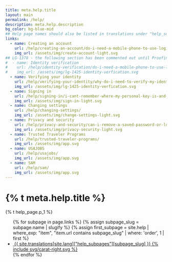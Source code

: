 ```yaml
---
title: meta.help.title
layout: main
permalink: /help/
description: meta.help.description
bg_color: bg-blue-mid
## Help page names should also be listed in translations under "help_subpages"
links:
  - name: Creating an account
    url: /help/creating-an-account/do-i-need-a-mobile-phone-to-use-logingov/
    img_url: /assets/img/create-account-light.svg
## LG-1378 - the following section has been commented out until Proofing release
#  - name: Identity verification
#    url: /help/identity-verification/do-i-need-a-mobile-phone-to-use-logingov/
#    img_url: /assets/img/lg-1425-identity-verfication.svg
  - name: Verifying your identity
    url: /help/verifying-your-identity/why-do-i-need-to-verify-my-identity/
    img_url: /assets/img/lg-1425-identity-verfication.svg
  - name: Signing in
    url: /help/signing-in/i-cant-remember-where-my-personal-key-is-and-i-dont-have-my-phone-with-me/
    img_url: /assets/img/sign-in-light.svg
  - name: Changing settings
    url: /help/changing-settings/
    img_url: /assets/img/change-settings-light.svg
  - name: Privacy and security
    url: /help/privacy-and-security/can-i-remove-a-saved-password-or-login-information-from-my-browser/
    img_url: /assets/img/privacy-security-light.svg
  - name: Trusted Traveler Programs
    url: /help/trusted-traveler-programs/
    img_url: /assets/img/app.svg
  - name: USAJOBS
    url: /help/usajobs/
    img_url: /assets/img/app.svg
  - name: SAM
    url: /help/sam/
    img_url: /assets/img/app.svg
---
```



<div class="bg-navy">
  <div class="container cntnr-xxskinny pl2 sm-pl0 py3 sm-py4">
    <h1 class="mt0 mb1 white">{% t meta.help.title %}</h1>
    <p class="mb0 white fs-20p">
      {% t help_page.p_1 %}
    </p>
  </div>
</div>
<div class="bg-blue-mid flex">
  <div class="container cntnr-xxskinny px2 pt2 sm-pt3 col-12">
    <div class="clearfix">
      <ul class="pl0">
      {% for subpage in page.links %}
        {% assign subpage_slug = subpage.name | slugify %}
        {% assign first_subpage = site.help | where_exp: "item", "item.url contains subpage_slug" | where: 'order', 1 | first %}
        <li class="list-style-none mb2">
          <a class="btn btn-inverse btn-primary btn-big btn-outline flex flex-center no-hover-decoration" href="{{ first_subpage.url | prepend: site.baseurl }}">
            <img src="{{ subpage.img_url | prepend: site.baseurl }}" alt="" class="help-ico mr2" />
            <span class="flex-auto serif left-align">{{ site.translations[site.lang]["help_subpages"][subpage_slug] }}</span>
            <span class="svg-wrapper blue">{% include svg/carat-right.svg %}</span>
          </a>
        </li>
        {% endfor %}
      </ul>
    </div>
  </div>
</div>
